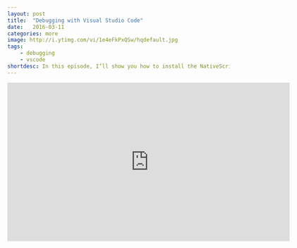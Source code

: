 ```yaml
---
layout: post
title:  "Debugging with Visual Studio Code"
date:   2016-03-11
categories: more
image: http://i.ytimg.com/vi/1e4eFkPxQSw/hqdefault.jpg
tags: 
    - debugging
    - vscode
shortdesc: In this episode, I’ll show you how to install the NativeScript extension for Visual Studio Code, and how you can debug your TypeScript applications in real time.
---
```

<iframe width="640" height="360" src="https://www.youtube.com/embed/1e4eFkPxQSw" frameborder="0" allowfullscreen></iframe>